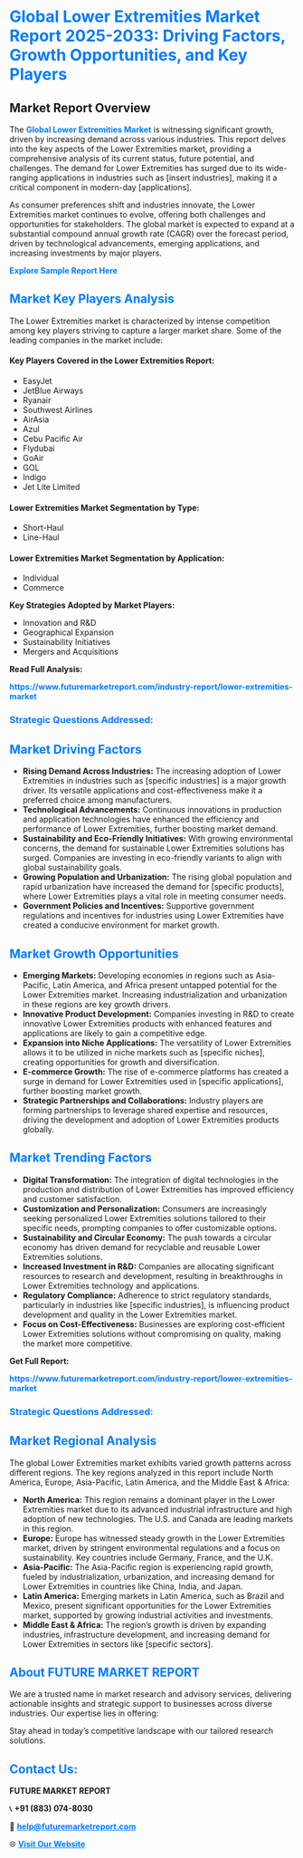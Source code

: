 <h1 style="color: #007BFF;">Global Lower Extremities Market Report 2025-2033: Driving Factors, Growth Opportunities, and Key Players</h1>

<section id="overview">
<h2>Market Report Overview</h2>
<p>The <a href="https://www.futuremarketreport.com/industry-report/lower-extremities-market" style="color: #007BFF; text-decoration: none;"><strong>Global Lower Extremities Market</strong></a> is witnessing significant growth, driven by increasing demand across various industries. This report delves into the key aspects of the Lower Extremities market, providing a comprehensive analysis of its current status, future potential, and challenges. The demand for Lower Extremities has surged due to its wide-ranging applications in industries such as [insert industries], making it a critical component in modern-day [applications].</p>
<p>As consumer preferences shift and industries innovate, the Lower Extremities market continues to evolve, offering both challenges and opportunities for stakeholders. The global market is expected to expand at a substantial compound annual growth rate (CAGR) over the forecast period, driven by technological advancements, emerging applications, and increasing investments by major players.</p>
</section>

<section id="overview">
<p><a href="https://www.futuremarketreport.com/request-sample/reportId=34850" style="color: #007BFF; text-decoration: none;"><strong>Explore Sample Report Here</strong></a></p>
</section>

<section id="key-players">
<h2 style="color: #007BFF;">Market Key Players Analysis</h2>
<p>The Lower Extremities market is characterized by intense competition among key players striving to capture a larger market share. Some of the leading companies in the market include:</p>
<h4>Key Players Covered in the Lower Extremities Report:</h4>
<ul><li>EasyJet</li><li>JetBlue Airways</li><li>Ryanair</li><li>Southwest Airlines</li><li>AirAsia</li><li>Azul</li><li>Cebu Pacific Air</li><li>Flydubai</li><li>GoAir</li><li>GOL</li><li>Indigo</li><li>Jet Lite Limited</li></ul>
<h4>Lower Extremities Market Segmentation by Type:</h4>
<ul><li>Short-Haul</li><li>Line-Haul</li></ul>

<h4>Lower Extremities Market Segmentation by Application:</h4>
<ul><li>Individual</li><li>Commerce</li></ul>
<p><strong>Key Strategies Adopted by Market Players:</strong></p>
<ul>
<li>Innovation and R&D</li>
<li>Geographical Expansion</li>
<li>Sustainability Initiatives</li>
<li>Mergers and Acquisitions</li>
</ul>
</section>

<section>
<p><strong>Read Full Analysis: </strong></p><a href="https://www.futuremarketreport.com/industry-report/lower-extremities-market" style="color: #007BFF; text-decoration: none;"><strong>https://www.futuremarketreport.com/industry-report/lower-extremities-market</strong></a>
<h3 style="color: #007BFF;">Strategic Questions Addressed:</h3>
</section>

<section id="driving-factors">
<h2 style="color: #007BFF;">Market Driving Factors</h2>
<ul>
<li><strong>Rising Demand Across Industries:</strong> The increasing adoption of Lower Extremities in industries such as [specific industries] is a major growth driver. Its versatile applications and cost-effectiveness make it a preferred choice among manufacturers.</li>
<li><strong>Technological Advancements:</strong> Continuous innovations in production and application technologies have enhanced the efficiency and performance of Lower Extremities, further boosting market demand.</li>
<li><strong>Sustainability and Eco-Friendly Initiatives:</strong> With growing environmental concerns, the demand for sustainable Lower Extremities solutions has surged. Companies are investing in eco-friendly variants to align with global sustainability goals.</li>
<li><strong>Growing Population and Urbanization:</strong> The rising global population and rapid urbanization have increased the demand for [specific products], where Lower Extremities plays a vital role in meeting consumer needs.</li>
<li><strong>Government Policies and Incentives:</strong> Supportive government regulations and incentives for industries using Lower Extremities have created a conducive environment for market growth.</li>
</ul>
</section>

<section id="growth-opportunities">
<h2 style="color: #007BFF;">Market Growth Opportunities</h2>
<ul>
<li><strong>Emerging Markets:</strong> Developing economies in regions such as Asia-Pacific, Latin America, and Africa present untapped potential for the Lower Extremities market. Increasing industrialization and urbanization in these regions are key growth drivers.</li>
<li><strong>Innovative Product Development:</strong> Companies investing in R&D to create innovative Lower Extremities products with enhanced features and applications are likely to gain a competitive edge.</li>
<li><strong>Expansion into Niche Applications:</strong> The versatility of Lower Extremities allows it to be utilized in niche markets such as [specific niches], creating opportunities for growth and diversification.</li>
<li><strong>E-commerce Growth:</strong> The rise of e-commerce platforms has created a surge in demand for Lower Extremities used in [specific applications], further boosting market growth.</li>
<li><strong>Strategic Partnerships and Collaborations:</strong> Industry players are forming partnerships to leverage shared expertise and resources, driving the development and adoption of Lower Extremities products globally.</li>
</ul>
</section>

<section id="trending-factors">
<h2 style="color: #007BFF;">Market Trending Factors</h2>
<ul>
<li><strong>Digital Transformation:</strong> The integration of digital technologies in the production and distribution of Lower Extremities has improved efficiency and customer satisfaction.</li>
<li><strong>Customization and Personalization:</strong> Consumers are increasingly seeking personalized Lower Extremities solutions tailored to their specific needs, prompting companies to offer customizable options.</li>
<li><strong>Sustainability and Circular Economy:</strong> The push towards a circular economy has driven demand for recyclable and reusable Lower Extremities solutions.</li>
<li><strong>Increased Investment in R&D:</strong> Companies are allocating significant resources to research and development, resulting in breakthroughs in Lower Extremities technology and applications.</li>
<li><strong>Regulatory Compliance:</strong> Adherence to strict regulatory standards, particularly in industries like [specific industries], is influencing product development and quality in the Lower Extremities market.</li>
<li><strong>Focus on Cost-Effectiveness:</strong> Businesses are exploring cost-efficient Lower Extremities solutions without compromising on quality, making the market more competitive.</li>
</ul>
</section>

<section>
<p><strong>Get Full Report: </strong></p><a href="https://www.futuremarketreport.com/industry-report/lower-extremities-market" style="color: #007BFF; text-decoration: none;"><strong>https://www.futuremarketreport.com/industry-report/lower-extremities-market</strong></a>
<h3 style="color: #007BFF;">Strategic Questions Addressed:</h3>
</section>


<section id="regional-analysis">
<h2 style="color: #007BFF;">Market Regional Analysis</h2>
<p>The global Lower Extremities market exhibits varied growth patterns across different regions. The key regions analyzed in this report include North America, Europe, Asia-Pacific, Latin America, and the Middle East & Africa:</p>
<ul>
<li><strong>North America:</strong> This region remains a dominant player in the Lower Extremities market due to its advanced industrial infrastructure and high adoption of new technologies. The U.S. and Canada are leading markets in this region.</li>
<li><strong>Europe:</strong> Europe has witnessed steady growth in the Lower Extremities market, driven by stringent environmental regulations and a focus on sustainability. Key countries include Germany, France, and the U.K.</li>
<li><strong>Asia-Pacific:</strong> The Asia-Pacific region is experiencing rapid growth, fueled by industrialization, urbanization, and increasing demand for Lower Extremities in countries like China, India, and Japan.</li>
<li><strong>Latin America:</strong> Emerging markets in Latin America, such as Brazil and Mexico, present significant opportunities for the Lower Extremities market, supported by growing industrial activities and investments.</li>
<li><strong>Middle East & Africa:</strong> The region’s growth is driven by expanding industries, infrastructure development, and increasing demand for Lower Extremities in sectors like [specific sectors].</li>
</ul>
</section>

<footer>
<h2 style="color: #007BFF;">About FUTURE MARKET REPORT</h2>
<p>We are a trusted name in market research and advisory services, delivering actionable insights and strategic support to businesses across diverse industries. Our expertise lies in offering:</p>

<p>Stay ahead in today’s competitive landscape with our tailored research solutions.</p>

<h2 style="color: #007BFF;">Contact Us:</h2>
<p><strong>FUTURE MARKET REPORT</strong></p>
<p>📞 <strong>+91 (883) 074-8030</strong></p>
<p>📧 <strong><a href="mailto:help@futuremarketreport.com" style="color: #007BFF;">help@futuremarketreport.com</a></strong></p>
<p>🌐 <strong><a href="https://www.futuremarketreport.com/" style="color: #007BFF;">Visit Our Website</a></strong></p>
</footer>